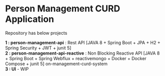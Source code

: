 # Person Management CURD Application #
Repository has below projects 

**1 : person-management-api** : Rest API [JAVA 8 + Spring Boot + JPA + H2 + Spring Security + JWT + junit 5]  
**2 : person-management-api-reactive** : Non Blocking Reactive API [JAVA 8 + Spring Boot + Spring Webflux + reactivemongo + Docker + Docker Compose + junit 5]  on-management-curd-system                                      
**3 : UI** - WIP
